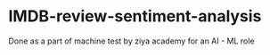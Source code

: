 # IMDB-review-sentiment-analysis
Done as a part of machine test by ziya academy for an AI - ML role
